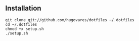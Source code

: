 ## Installation

```console
git clone git://github.com/hugovares/dotfiles ~/.dotfiles
cd ~/.dotfiles
chmod +x setup.sh
./setup.sh
```


